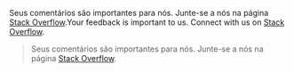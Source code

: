 <span data-ttu-id="1c430-p130">Seus comentários são importantes para nós. Junte-se a nós na página [Stack Overflow](http://stackoverflow.com/questions/tagged/microsoftgraph).</span><span class="sxs-lookup"><span data-stu-id="1c430-p130">Your feedback is important to us. Connect with us on [Stack Overflow](http://stackoverflow.com/questions/tagged/microsoftgraph).</span></span>

> Seus comentários são importantes para nós. Junte-se a nós na página [Stack Overflow](http://stackoverflow.com/questions/tagged/microsoftgraph).
